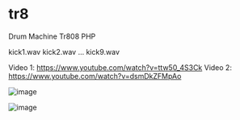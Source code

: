 # tr8
Drum Machine Tr808 PHP

kick1.wav
kick2.wav
... kick9.wav

Video 1: https://www.youtube.com/watch?v=ttw50_4S3Ck
Video 2: https://www.youtube.com/watch?v=dsmDkZFMpAo


![image](https://github.com/user-attachments/assets/7e9ff1a0-6a3f-4a0d-9215-0586dbc3a80d)

![image](https://github.com/user-attachments/assets/a5e23f2a-86d5-4adb-bc8d-5ec6b9b51208)
